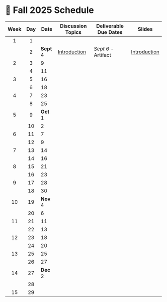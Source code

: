 # 📅 Fall 2025 Schedule

| Week | Day | Date       | Discussion Topics                                           | Deliverable Due Dates | Slides                                                                                              |
| :--: | :-: | ---------- | ----------------------------------------------------------- | --------------------- | --------------------------------------------------------------------------------------------------- |
|  1   |  1  |            |                                                             |                       |                                                                                                     |
|      |  2  | **Sept** 4 | [Introduction](../instruction/introduction/introduction.md) | _Sept 6_ - Artifact   | [Introduction](https://docs.google.com/presentation/d/1hV2h_kNk6dOdod_n4ps6Fv9iHS8QYbITv4sg27U600w) |
|  2   |  3  | 9          |                                                             |                       |                                                                                                     |
|      |  4  | 11         |                                                             |                       |                                                                                                     |
|  3   |  5  | 16         |                                                             |                       |                                                                                                     |
|      |  6  | 18         |                                                             |                       |                                                                                                     |
|  4   |  7  | 23         |                                                             |                       |                                                                                                     |
|      |  8  | 25         |                                                             |                       |                                                                                                     |
|  5   |  9  | **Oct** 1  |                                                             |                       |                                                                                                     |
|      | 10  | 2          |                                                             |                       |                                                                                                     |
|  6   | 11  | 7          |                                                             |                       |                                                                                                     |
|      | 12  | 9          |                                                             |                       |                                                                                                     |
|  7   | 13  | 14         |                                                             |                       |                                                                                                     |
|      | 14  | 16         |                                                             |                       |                                                                                                     |
|  8   | 15  | 21         |                                                             |                       |                                                                                                     |
|      | 16  | 23         |                                                             |                       |                                                                                                     |
|  9   | 17  | 28         |                                                             |                       |                                                                                                     |
|      | 18  | 30         |                                                             |                       |                                                                                                     |
|  10  | 19  | **Nov** 4  |                                                             |                       |                                                                                                     |
|      | 20  | 6          |                                                             |                       |                                                                                                     |
|  11  | 21  | 11         |                                                             |                       |                                                                                                     |
|      | 22  | 13         |                                                             |                       |                                                                                                     |
|  12  | 23  | 18         |                                                             |                       |                                                                                                     |
|      | 24  | 20         |                                                             |                       |                                                                                                     |
|  13  | 25  | 25         |                                                             |                       |                                                                                                     |
|      | 26  | 27         |                                                             |                       |                                                                                                     |
|  14  | 27  | **Dec** 2  |                                                             |                       |                                                                                                     |
|      | 28  |            |                                                             |                       |                                                                                                     |
|  15  | 29  |            |                                                             |                       |                                                                                                     |
